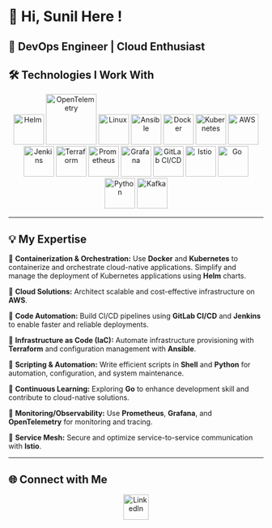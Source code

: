 # 👋 Hi, Sunil Here !

## 🚀 **DevOps Engineer | Cloud Enthusiast**

## 🛠️ Technologies I Work With

<p align="center">
  <img src="https://www.vectorlogo.zone/logos/helmsh/helmsh-icon.svg" alt="Helm" width="60" height="60"/>
  <img src="https://opentelemetry.io/img/logos/opentelemetry-horizontal-color.svg" alt="OpenTelemetry" width="100" height="100"/>
  <img src="https://www.vectorlogo.zone/logos/linux/linux-icon.svg" alt="Linux" width="60" height="60"/>
  <img src="https://www.vectorlogo.zone/logos/ansible/ansible-icon.svg" alt="Ansible" width="60" height="60"/>
  <img src="https://www.vectorlogo.zone/logos/docker/docker-icon.svg" alt="Docker" width="60" height="60"/>
  <img src="https://www.vectorlogo.zone/logos/kubernetes/kubernetes-icon.svg" alt="Kubernetes" width="60" height="60"/>
  <img src="https://a0.awsstatic.com/libra-css/images/logos/aws_logo_smile_1200x630.png" alt="AWS" width="60" height="60"/>
  <img src="https://www.vectorlogo.zone/logos/jenkins/jenkins-icon.svg" alt="Jenkins" width="60" height="60"/>
  <img src="https://www.vectorlogo.zone/logos/terraformio/terraformio-icon.svg" alt="Terraform" width="60" height="60"/>
  <img src="https://www.vectorlogo.zone/logos/prometheusio/prometheusio-icon.svg" alt="Prometheus" width="60" height="60"/>
  <img src="https://www.vectorlogo.zone/logos/grafana/grafana-icon.svg" alt="Grafana" width="60" height="60"/>
  <img src="https://www.vectorlogo.zone/logos/gitlab/gitlab-icon.svg" alt="GitLab CI/CD" width="60" height="60"/>
  
  <img src="https://www.vectorlogo.zone/logos/istioio/istioio-icon.svg" alt="Istio" width="60" height="60"/>
  <img src="https://www.vectorlogo.zone/logos/golang/golang-icon.svg" alt="Go" width="60" height="60"/>
  <img src="https://www.vectorlogo.zone/logos/python/python-icon.svg" alt="Python" width="60" height="60"/>
  <img src="https://www.vectorlogo.zone/logos/apache_kafka/apache_kafka-icon.svg" alt="Kafka" width="60" height="60"/>
</p>

---

## 💡 My Expertise 

🔹 **Containerization & Orchestration:** Use **Docker** and **Kubernetes** to containerize and orchestrate cloud-native applications. Simplify and manage the deployment of Kubernetes applications using **Helm** charts.

🔹 **Cloud Solutions:** Architect scalable and cost-effective infrastructure on **AWS**.

🔹 **Code Automation:** Build CI/CD pipelines using **GitLab CI/CD** and **Jenkins** to enable faster and reliable deployments.

🔹 **Infrastructure as Code (IaC):** Automate infrastructure provisioning with **Terraform** and configuration management with **Ansible**.

🔹 **Scripting & Automation:** Write efficient scripts in **Shell** and **Python** for automation, configuration, and system maintenance.

🔹 **Continuous Learning:** Exploring **Go** to enhance development skill and contribute to cloud-native solutions.

🔹 **Monitoring/Observability:** Use **Prometheus**, **Grafana**, and **OpenTelemetry** for monitoring and tracing.

🔹 **Service Mesh:** Secure and optimize service-to-service communication with **Istio**.

---


## 🌐 Connect with Me

<p align="center">
  <a href="https://www.linkedin.com/in/sunilkumar07/"><img src="https://www.vectorlogo.zone/logos/linkedin/linkedin-icon.svg" alt="LinkedIn" width="50" height="50"/></a>
  

